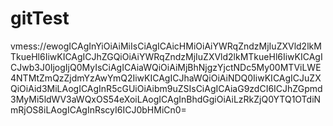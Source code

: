 # gitTest
vmess://ewogICAgInYiOiAiMiIsCiAgICAicHMiOiAiYWRqZndzMjIuZXVld2lkMTkueHl6IiwKICAgICJhZGQiOiAiYWRqZndzMjIuZXVld2lkMTkueHl6IiwKICAgICJwb3J0IjogIjQ0MyIsCiAgICAiaWQiOiAiMjBhNjgzYjctNDc5My00MTViLWE4NTMtZmQzZjdmYzAwYmQ2IiwKICAgICJhaWQiOiAiNDQ0IiwKICAgICJuZXQiOiAid3MiLAogICAgInR5cGUiOiAibm9uZSIsCiAgICAiaG9zdCI6ICJhZGpmd3MyMi5ldWV3aWQxOS54eXoiLAogICAgInBhdGgiOiAiLzRkZjQ0YTQ1OTdiNmRjOS8iLAogICAgInRscyI6ICJ0bHMiCn0=
